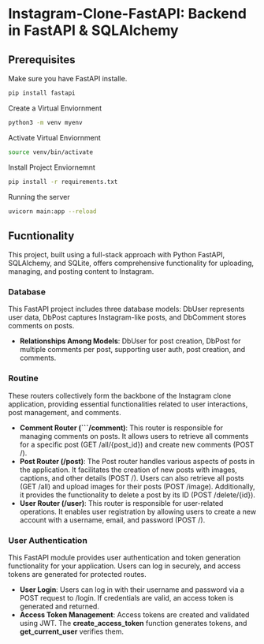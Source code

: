 # Instagram-Clone-FastAPI: Backend in FastAPI & SQLAlchemy
## Prerequisites
Make sure you have FastAPI installe.
```bash
pip install fastapi

```
Create a Virtual Enviornment
```bash
python3 -m venv myenv
```
Activate Virtual Enviornment
```bash
source venv/bin/activate

```

Install Project Enviornemnt
```bash
pip install -r requirements.txt

```

Running the server
```bash
uvicorn main:app --reload
```

## Fucntionality

This project, built using a full-stack approach with Python FastAPI, SQLAlchemy, and SQLite, offers comprehensive functionality for uploading, managing, and posting content to Instagram.

### Database
This FastAPI project includes three database models: DbUser represents user data, DbPost captures Instagram-like posts, and DbComment stores comments on posts. 

- **Relationships Among Models**: DbUser for post creation, DbPost for multiple comments per post, supporting user auth, post creation, and comments.

### Routine
These routers collectively form the backbone of the Instagram clone application, providing essential functionalities related to user interactions, post management, and comments.

- **Comment Router (```/comment)**: This router is responsible for managing comments on posts. It allows users to retrieve all comments for a specific post (GET /all/{post_id}) and create new comments (POST /).
- **Post Router (/post)**: The Post router handles various aspects of posts in the application. It facilitates the creation of new posts with images, captions, and other details (POST /). Users can also retrieve all posts (GET /all) and upload images for their posts (POST /image). Additionally, it provides the functionality to delete a post by its ID (POST /delete/{id}).
- **User Router (/user)**: This router is responsible for user-related operations. It enables user registration by allowing users to create a new account with a username, email, and password (POST /).
  
### User Authentication
This FastAPI module provides user authentication and token generation functionality for your application. Users can log in securely, and access tokens are generated for protected routes.

- **User Login**: Users can log in with their username and password via a POST request to /login. If credentials are valid, an access token is generated and returned.
- **Access Token Management**: Access tokens are created and validated using JWT. The **create_access_token** function generates tokens, and **get_current_user** verifies them.









